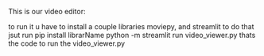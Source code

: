 This is our video editor:

to run it u have to install a couple libraries
moviepy, and streamlit
to do that jsut run pip install librarName 
python -m streamlit run video_viewer.py
thats the code to run the video_viewer.py
